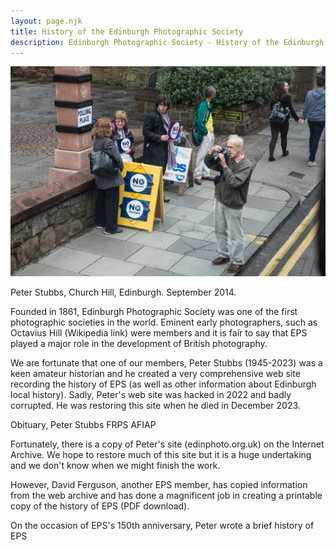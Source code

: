 ```yaml
---
layout: page.njk
title: History of the Edinburgh Photographic Society
description: Edinburgh Photographic Society - History of the Edinburgh Photographic Society
---
```

![](images/Peter-Stubbs-Church-Hill-Edinburgh-18-Sep-2014-1-by-Doug-Berndt.jpeg)

Peter Stubbs, Church Hill, Edinburgh. September 2014.

Founded in 1861, Edinburgh Photographic Society was one of the first photographic societies in the world. Eminent early photographers, such as Octavius Hill (Wikipedia link) were members and it is fair to say that EPS played a major role in the development of British photography.

We are fortunate that one of our members, Peter Stubbs (1945-2023) was a keen amateur historian and he created a very comprehensive web site recording the history of EPS (as well as other information about Edinburgh local history).  Sadly, Peter's web site was hacked in 2022 and badly corrupted. He was restoring this site when he died in December 2023.

Obituary, Peter Stubbs FRPS AFIAP

Fortunately, there is a copy of Peter's site (edinphoto.org.uk) on the Internet Archive. We hope to restore much of this site but it is a huge undertaking and we don't know when we might finish the work.

However, David Ferguson, another EPS member, has copied information from the web archive and has done a magnificent job in creating a printable copy of the history of EPS (PDF download).

On the occasion of EPS's 150th anniversary, Peter wrote a brief history of EPS
